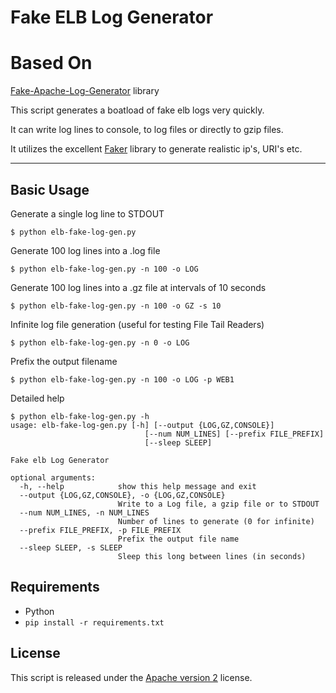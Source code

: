 # Fake ELB Log Generator

# Based On 
  [Fake-Apache-Log-Generator](https://github.com/kiritbasu/Fake-Apache-Log-Generator/) library

This script generates a boatload of fake elb logs very quickly. 

It can write log lines to console, to log files or directly to gzip files.

It utilizes the excellent [Faker](https://github.com/joke2k/faker/) library to generate realistic ip's, URI's etc.

***

## Basic Usage

Generate a single log line to STDOUT
```
$ python elb-fake-log-gen.py  
```

Generate 100 log lines into a .log file
```
$ python elb-fake-log-gen.py -n 100 -o LOG 
```

Generate 100 log lines into a .gz file at intervals of 10 seconds
```
$ python elb-fake-log-gen.py -n 100 -o GZ -s 10
```

Infinite log file generation (useful for testing File Tail Readers)
```
$ python elb-fake-log-gen.py -n 0 -o LOG 
```

Prefix the output filename 
```
$ python elb-fake-log-gen.py -n 100 -o LOG -p WEB1
```


Detailed help
```
$ python elb-fake-log-gen.py -h
usage: elb-fake-log-gen.py [-h] [--output {LOG,GZ,CONSOLE}]
                              [--num NUM_LINES] [--prefix FILE_PREFIX]
                              [--sleep SLEEP]

Fake elb Log Generator

optional arguments:
  -h, --help            show this help message and exit
  --output {LOG,GZ,CONSOLE}, -o {LOG,GZ,CONSOLE}
                        Write to a Log file, a gzip file or to STDOUT
  --num NUM_LINES, -n NUM_LINES
                        Number of lines to generate (0 for infinite)
  --prefix FILE_PREFIX, -p FILE_PREFIX
                        Prefix the output file name
  --sleep SLEEP, -s SLEEP
                        Sleep this long between lines (in seconds)
```


## Requirements
* Python 
* ```pip install -r requirements.txt```

## License
This script is released under the [Apache version 2](LICENSE) license.
